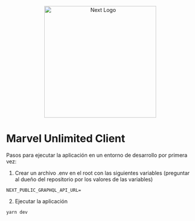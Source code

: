 <p align="center">
  <a href="https://nextjs.org/docs" target="blank"><img src="https://upload.wikimedia.org/wikipedia/commons/8/8e/Nextjs-logo.svg" width="300" alt="Next Logo" /></a>
</p>

# Marvel Unlimited Client

Pasos para ejecutar la aplicación en un entorno de desarrollo por primera vez:

1. Crear un archivo .env en el root con las siguientes variables (preguntar al dueño del repositorio por los valores de las variables)
```
NEXT_PUBLIC_GRAPHQL_API_URL=
```

2. Ejecutar la aplicación
```
yarn dev
```

